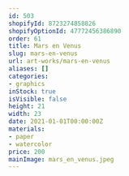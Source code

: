```yaml
---
id: 503
shopifyId: 8723274858826
shopifyOptionId: 47772456386890
order: 61
title: Mars en Venus
slug: mars-en-venus
url: art-works/mars-en-venus
aliases: []
categories:
- graphics
inStock: true
isVisible: false
height: 21
width: 23
date: 2021-01-01T00:00:00Z
materials:
- paper
- watercolor
price: 200
mainImage: mars_en_venus.jpeg
---
```

